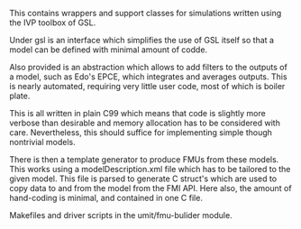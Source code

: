 This contains wrappers and support classes for simulations written using the IVP toolbox of GSL. 

Under gsl is an interface which simplifies the use of GSL itself so that a model can be defined with minimal amount of codde.

Also provided is an abstraction which allows to add filters to the outputs of a model, such as Edo's EPCE, which integrates and averages outputs.  This is nearly automated, requiring very little user code, most of which is boiler plate. 

This is all written in plain C99 which means that code is slightly more verbose than desirable and memory allocation has to be considered with care.  Nevertheless, this should suffice for implementing simple though nontrivial models. 

There is then a template generator to produce FMUs from these models.  This works using a modelDescription.xml file which has to be tailored to the given model.  This file is parsed to generate C struct's which are used to copy data to and from the model from the FMI API.   Here also, the amount of hand-coding is minimal, and contained in one C file.  

Makefiles and driver scripts in the umit/fmu-bulider module.  